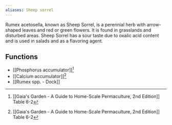 ```yaml
---
aliases: Sheep sorrel
---
```

Rumex acetosella, known as Sheep Sorrel, is a perennial herb with arrow-shaped leaves and red or green flowers. It is found in grasslands and disturbed areas. Sheep Sorrel has a sour taste due to oxalic acid content and is used in salads and as a flavoring agent.

## Functions
- [[Phosphorus accumulator]][^1]
- [[Calcium accumulator]][^1]
- [[Rumex spp. - Dock]]

[^1]: [[Gaia's Garden - A Guide to Home-Scale Permaculture, 2nd Edition]] Table 6-2

